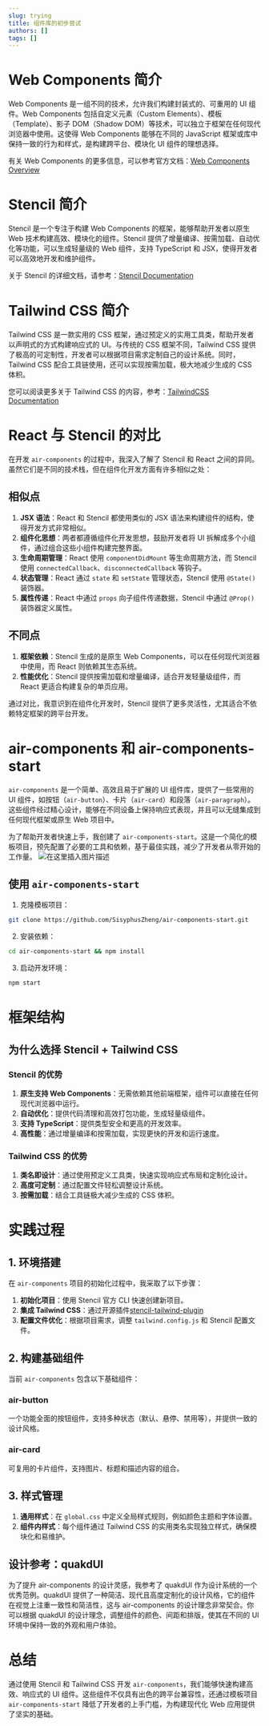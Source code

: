 ```yaml
---
slug: trying
title: 组件库的初步尝试
authors: []
tags: []
---
```


# Web Components 简介

Web Components 是一组不同的技术，允许我们构建封装式的、可重用的 UI 组件。Web Components 包括自定义元素（Custom Elements）、模板（Template）、影子 DOM（Shadow DOM）等技术，可以独立于框架在任何现代浏览器中使用。这使得 Web Components 能够在不同的 JavaScript 框架或库中保持一致的行为和样式，是构建跨平台、模块化 UI 组件的理想选择。

有关 Web Components 的更多信息，可以参考官方文档：[Web Components Overview](https://developer.mozilla.org/en-US/docs/Web/Web_Components)

# Stencil 简介

Stencil 是一个专注于构建 Web Components 的框架，能够帮助开发者以原生 Web 技术构建高效、模块化的组件。Stencil 提供了增量编译、按需加载、自动优化等功能，可以生成轻量级的 Web 组件，支持 TypeScript 和 JSX，使得开发者可以高效地开发和维护组件。

关于 Stencil 的详细文档，请参考：[Stencil Documentation](https://stenciljs.com/docs)

# Tailwind CSS 简介

Tailwind CSS 是一款实用的 CSS 框架，通过预定义的实用工具类，帮助开发者以声明式的方式构建响应式的 UI。与传统的 CSS 框架不同，Tailwind CSS 提供了极高的可定制性，开发者可以根据项目需求定制自己的设计系统。同时，Tailwind CSS 配合工具链使用，还可以实现按需加载，极大地减少生成的 CSS 体积。

您可以阅读更多关于 Tailwind CSS 的内容，参考：[TailwindCSS Documentation](https://tailwindcss.com/docs)

# React 与 Stencil 的对比

在开发 `air-components` 的过程中，我深入了解了 Stencil 和 React 之间的异同。虽然它们是不同的技术栈，但在组件化开发方面有许多相似之处：

## 相似点

1. **JSX 语法**：React 和 Stencil 都使用类似的 JSX 语法来构建组件的结构，使得开发方式非常相似。
2. **组件化思想**：两者都遵循组件化开发思想，鼓励开发者将 UI 拆解成多个小组件，通过组合这些小组件构建完整界面。
3. **生命周期管理**：React 使用 `componentDidMount` 等生命周期方法，而 Stencil 使用 `connectedCallback`、`disconnectedCallback` 等钩子。
4. **状态管理**：React 通过 `state` 和 `setState` 管理状态，Stencil 使用 `@State()` 装饰器。
5. **属性传递**：React 中通过 `props` 向子组件传递数据，Stencil 中通过 `@Prop()` 装饰器定义属性。

## 不同点

1. **框架依赖**：Stencil 生成的是原生 Web Components，可以在任何现代浏览器中使用，而 React 则依赖其生态系统。
2. **性能优化**：Stencil 提供按需加载和增量编译，适合开发轻量级组件，而 React 更适合构建复杂的单页应用。

通过对比，我意识到在组件化开发时，Stencil 提供了更多灵活性，尤其适合不依赖特定框架的跨平台开发。

# air-components 和 air-components-start

`air-components` 是一个简单、高效且易于扩展的 UI 组件库，提供了一些常用的 UI 组件，如按钮（`air-button`）、卡片（`air-card`）和段落（`air-paragraph`）。这些组件经过精心设计，能够在不同设备上保持响应式表现，并且可以无缝集成到任何现代框架或原生 Web 项目中。

为了帮助开发者快速上手，我创建了 `air-components-start`。这是一个简化的模板项目，预先配置了必要的工具和依赖，基于最佳实践，减少了开发者从零开始的工作量。
![在这里插入图片描述](https://i-blog.csdnimg.cn/direct/ccc22c07e0d246478d3c3d31797b312b.jpeg#pic_center)

## 使用 `air-components-start`

1. 克隆模板项目：

```bash
git clone https://github.com/SisyphusZheng/air-components-start.git
```

2. 安装依赖：

```bash
cd air-components-start && npm install
```

3. 启动开发环境：

```bash
npm start
```

# 框架结构

## 为什么选择 Stencil + Tailwind CSS

### Stencil 的优势

1. **原生支持 Web Components**：无需依赖其他前端框架，组件可以直接在任何现代浏览器中运行。
2. **自动优化**：提供代码清理和高效打包功能，生成轻量级组件。
3. **支持 TypeScript**：提供类型安全和更高的开发效率。
4. **高性能**：通过增量编译和按需加载，实现更快的开发和运行速度。

### Tailwind CSS 的优势

1. **类名即设计**：通过使用预定义工具类，快速实现响应式布局和定制化设计。
2. **高度可定制**：通过配置文件轻松调整设计系统。
3. **按需加载**：结合工具链极大减少生成的 CSS 体积。

# 实践过程

## 1. 环境搭建

在 `air-components` 项目的初始化过程中，我采取了以下步骤：

1. **初始化项目**：使用 Stencil 官方 CLI 快速创建新项目。
2. **集成 Tailwind CSS**：通过开源插件[stencil-tailwind-plugin
](https://www.npmjs.com/package/stencil-tailwind-plugin)
3. **配置文件优化**：根据项目需求，调整 `tailwind.config.js` 和 Stencil 配置文件。

## 2. 构建基础组件

当前 `air-components` 包含以下基础组件：

### air-button

一个功能全面的按钮组件，支持多种状态（默认、悬停、禁用等），并提供一致的设计风格。

### air-card

可复用的卡片组件，支持图片、标题和描述内容的组合。

## 3. 样式管理

1. **通用样式**：在 `global.css` 中定义全局样式规则，例如颜色主题和字体设置。
2. **组件内样式**：每个组件通过 Tailwind CSS 的实用类名实现独立样式，确保模块化和易维护。

## 设计参考：quakdUI
为了提升 air-components 的设计灵感，我参考了 quakdUI 作为设计系统的一个优秀范例。quakdUI 提供了一种简洁、现代且高度定制化的设计风格，它的组件在视觉上注重一致性和简洁性，这与 air-components 的设计理念非常契合。你可以根据 quakdUI 的设计理念，调整组件的颜色、间距和排版，使其在不同的 UI 环境中保持一致的外观和用户体验。

# 总结

通过使用 Stencil 和 Tailwind CSS 开发 `air-components`，我们能够快速构建高效、响应式的 UI 组件。这些组件不仅具有出色的跨平台兼容性，还通过模板项目 `air-components-start` 降低了开发者的上手门槛，为构建现代化 Web 应用提供了坚实的基础。
